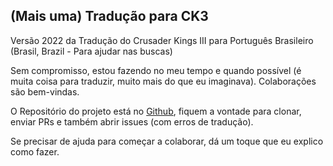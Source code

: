 ## (Mais uma) Tradução para CK3
Versão 2022 da Tradução do Crusader Kings III para Português Brasileiro (Brasil, Brazil - Para ajudar nas buscas)

Sem compromisso, estou fazendo no meu tempo e quando possível (é muita coisa para traduzir, muito mais do que eu imaginava). Colaborações são bem-vindas.

O Repositório do projeto está no [Github](https://github.com/xupisco/CK3-PT-BR-Reloaded), fiquem a vontade para clonar, enviar PRs e também abrir issues (com erros de tradução).

Se precisar de ajuda para começar a colaborar, dá um toque que eu explico como fazer.
